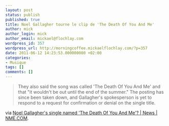 ```yaml
---
layout: post
status: publish
published: true
title: Noel Gallagher tourne le clip de 'The Death Of You And Me'
author: mick
author_login: mick
author_email: mickael@flochlay.com
wordpress_id: 357
wordpress_url: http://morningcoffee.mickaelflochlay.com/?p=357
date: 2011-06-12 14:23:53.000000000 +02:00
categories:
- Musique
tags: []
comments: []
---
```

<blockquote>They also said the song was called 'The Death Of You And Me' and that "it wouldn't be out until the end of the summer." The posting has since been taken down, and Gallagher's spokesperson is yet to respond to a request for confirmation or denial on the single title.</blockquote>
via <a href="http://www.nme.com/news/oasis/57230">Noel Gallagher's single named 'The Death Of You And Me'? | News | NME.COM</a>.
